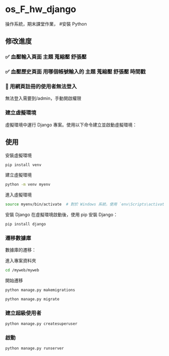 # os_F_hw_django
操作系統，期末課堂作業，
#安裝 Python
## 修改進度
### ✅ 血壓輸入頁面 主題 蒐縮壓 舒張壓 
### ✅ 血壓歷史頁面 用哪個帳號輸入的 主題 蒐縮壓 舒張壓 時間戳
### 🚧 用網頁註冊的使用者無法登入
無法登入需要到/admin，手動開啟權限
### 建立虛擬環境
虛擬環境中運行 Django 專案。使用以下命令建立並啟動虛擬環境：

## 使用
安裝虛擬環境
```bash
pip install venv
```
建立虛擬環境
```bash
python -m venv myenv
```
進入虛擬環境
```bash
source myenv/bin/activate  # 對於 Windows 系統，使用 `env\Scripts\activate`
```
安裝 Django
在虛擬環境啟動後，使用 pip 安裝 Django：

```bash
pip install django
```


### 遷移數據庫
數據庫的遷移：

進入專案資料夾
```bash
cd /myweb/myweb
```
開始遷移
```bash
python manage.py makemigrations
```

```bash
python manage.py migrate
```
### 建立超級使用者


```bash
python manage.py createsuperuser
```
### 啟動
```python
python manage.py runserver
```





